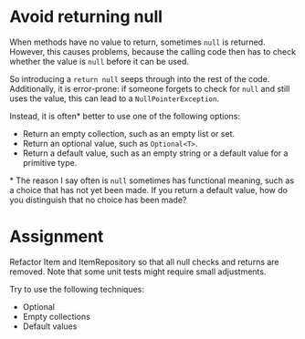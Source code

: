 # Avoid returning null
When methods have no value to return, sometimes `null` is returned.
However, this causes problems, because the calling code then has to check whether the value is `null` before it can be used.

So introducing a `return null` seeps through into the rest of the code.
Additionally, it is error-prone: if someone forgets to check for `null` and still uses the value, this can lead to a `NullPointerException`.

Instead, it is often* better to use one of the following options:
- Return an empty collection, such as an empty list or set.
- Return an optional value, such as `Optional<T>`.
- Return a default value, such as an empty string or a default value for a primitive type.


\* The reason I say often is `null` sometimes has functional meaning, such as a choice that has not yet been made.
If you return a default value, how do you distinguish that no choice has been made?


# Assignment

Refactor Item and ItemRepository so that all null checks and returns are removed. Note that some unit tests might require small adjustments.

Try to use the following techniques:
- Optional<T>
- Empty collections
- Default values
